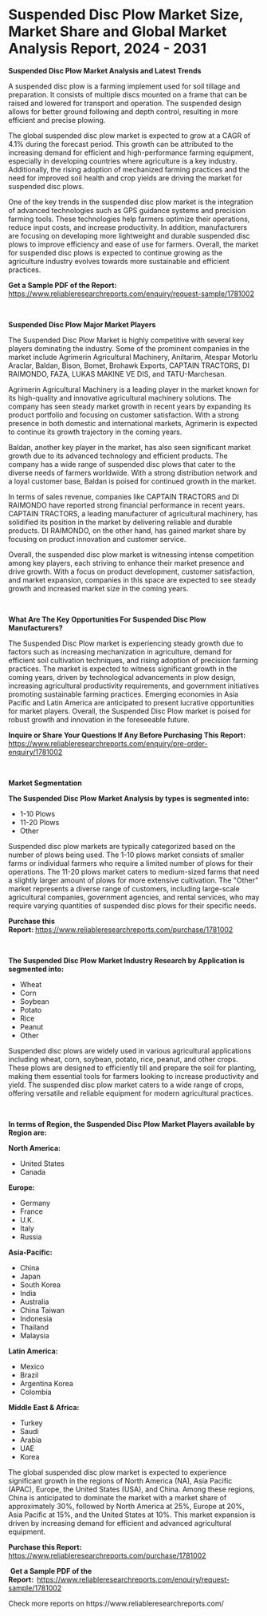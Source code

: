 <p><h1>Suspended Disc Plow Market Size, Market Share and Global Market Analysis Report, 2024 - 2031</h1></p><p><strong>Suspended Disc Plow Market Analysis and Latest Trends</strong></p>
<p><p>A suspended disc plow is a farming implement used for soil tillage and preparation. It consists of multiple discs mounted on a frame that can be raised and lowered for transport and operation. The suspended design allows for better ground following and depth control, resulting in more efficient and precise plowing.</p><p>The global suspended disc plow market is expected to grow at a CAGR of 4.1% during the forecast period. This growth can be attributed to the increasing demand for efficient and high-performance farming equipment, especially in developing countries where agriculture is a key industry. Additionally, the rising adoption of mechanized farming practices and the need for improved soil health and crop yields are driving the market for suspended disc plows.</p><p>One of the key trends in the suspended disc plow market is the integration of advanced technologies such as GPS guidance systems and precision farming tools. These technologies help farmers optimize their operations, reduce input costs, and increase productivity. In addition, manufacturers are focusing on developing more lightweight and durable suspended disc plows to improve efficiency and ease of use for farmers. Overall, the market for suspended disc plows is expected to continue growing as the agriculture industry evolves towards more sustainable and efficient practices.</p></p>
<p><strong>Get a Sample PDF of the Report:&nbsp;</strong> <a href="https://www.reliableresearchreports.com/enquiry/request-sample/1781002">https://www.reliableresearchreports.com/enquiry/request-sample/1781002</a></p>
<p>&nbsp;</p>
<p><strong>Suspended Disc Plow Major Market Players</strong></p>
<p><p>The Suspended Disc Plow Market is highly competitive with several key players dominating the industry. Some of the prominent companies in the market include Agrimerin Agricultural Machinery, Aniltarim, Atespar Motorlu Araclar, Baldan, Bison, Bomet, Brohawk Exports, CAPTAIN TRACTORS, DI RAIMONDO, FAZA, LUKAS MAKINE VE DIS, and TATU-Marchesan.</p><p>Agrimerin Agricultural Machinery is a leading player in the market known for its high-quality and innovative agricultural machinery solutions. The company has seen steady market growth in recent years by expanding its product portfolio and focusing on customer satisfaction. With a strong presence in both domestic and international markets, Agrimerin is expected to continue its growth trajectory in the coming years.</p><p>Baldan, another key player in the market, has also seen significant market growth due to its advanced technology and efficient products. The company has a wide range of suspended disc plows that cater to the diverse needs of farmers worldwide. With a strong distribution network and a loyal customer base, Baldan is poised for continued growth in the market.</p><p>In terms of sales revenue, companies like CAPTAIN TRACTORS and DI RAIMONDO have reported strong financial performance in recent years. CAPTAIN TRACTORS, a leading manufacturer of agricultural machinery, has solidified its position in the market by delivering reliable and durable products. DI RAIMONDO, on the other hand, has gained market share by focusing on product innovation and customer service.</p><p>Overall, the suspended disc plow market is witnessing intense competition among key players, each striving to enhance their market presence and drive growth. With a focus on product development, customer satisfaction, and market expansion, companies in this space are expected to see steady growth and increased market size in the coming years.</p></p>
<p>&nbsp;</p>
<p><strong>What Are The Key Opportunities For Suspended Disc Plow Manufacturers?</strong></p>
<p><p>The Suspended Disc Plow market is experiencing steady growth due to factors such as increasing mechanization in agriculture, demand for efficient soil cultivation techniques, and rising adoption of precision farming practices. The market is expected to witness significant growth in the coming years, driven by technological advancements in plow design, increasing agricultural productivity requirements, and government initiatives promoting sustainable farming practices. Emerging economies in Asia Pacific and Latin America are anticipated to present lucrative opportunities for market players. Overall, the Suspended Disc Plow market is poised for robust growth and innovation in the foreseeable future.</p></p>
<p><strong>Inquire or Share Your Questions If Any Before Purchasing This Report:</strong> <a href="https://www.reliableresearchreports.com/enquiry/pre-order-enquiry/1781002">https://www.reliableresearchreports.com/enquiry/pre-order-enquiry/1781002</a></p>
<p>&nbsp;</p>
<p><strong>Market Segmentation</strong></p>
<p><strong>The Suspended Disc Plow Market Analysis by types is segmented into:</strong></p>
<p><ul><li>1-10 Plows</li><li>11-20 Plows</li><li>Other</li></ul></p>
<p><p>Suspended disc plow markets are typically categorized based on the number of plows being used. The 1-10 plows market consists of smaller farms or individual farmers who require a limited number of plows for their operations. The 11-20 plows market caters to medium-sized farms that need a slightly larger amount of plows for more extensive cultivation. The "Other" market represents a diverse range of customers, including large-scale agricultural companies, government agencies, and rental services, who may require varying quantities of suspended disc plows for their specific needs.</p></p>
<p><strong>Purchase this Report:&nbsp;</strong><a href="https://www.reliableresearchreports.com/purchase/1781002">https://www.reliableresearchreports.com/purchase/1781002</a></p>
<p>&nbsp;</p>
<p><strong>The Suspended Disc Plow Market Industry Research by Application is segmented into:</strong></p>
<p><ul><li>Wheat</li><li>Corn</li><li>Soybean</li><li>Potato</li><li>Rice</li><li>Peanut</li><li>Other</li></ul></p>
<p><p>Suspended disc plows are widely used in various agricultural applications including wheat, corn, soybean, potato, rice, peanut, and other crops. These plows are designed to efficiently till and prepare the soil for planting, making them essential tools for farmers looking to increase productivity and yield. The suspended disc plow market caters to a wide range of crops, offering versatile and reliable equipment for modern agricultural practices.</p></p>
<p>&nbsp;</p>
<p><strong>In terms of Region, the Suspended Disc Plow Market Players available by Region are:</strong></p>
<p>
    <p> <strong> North America: </strong>
        <ul>
            <li>United States</li>
            <li>Canada</li>
        </ul>
        </p> 
    <p> <strong> Europe: </strong>
        <ul>
            <li>Germany</li>
            <li>France</li>
            <li>U.K.</li>
            <li>Italy</li>
            <li>Russia</li>
        </ul>
        </p> 
    <p> <strong> Asia-Pacific: </strong>
        <ul>
            <li>China</li>
            <li>Japan</li>
            <li>South Korea</li>
            <li>India</li>
            <li>Australia</li>
            <li>China Taiwan</li>
            <li>Indonesia</li>
            <li>Thailand</li>
            <li>Malaysia</li>
        </ul>
        </p> 
    <p> <strong> Latin America: </strong>
        <ul>
            <li>Mexico</li>
            <li>Brazil</li>
            <li>Argentina Korea</li>
            <li>Colombia</li>
        </ul>
        </p> 
    <p> <strong> Middle East & Africa: </strong>
        <ul>
            <li>Turkey</li>
            <li>Saudi</li>
            <li>Arabia</li>
            <li>UAE</li>
            <li>Korea</li>
        </ul>
    </p>
    </p>
<p><p>The global suspended disc plow market is expected to experience significant growth in the regions of North America (NA), Asia Pacific (APAC), Europe, the United States (USA), and China. Among these regions, China is anticipated to dominate the market with a market share of approximately 30%, followed by North America at 25%, Europe at 20%, Asia Pacific at 15%, and the United States at 10%. This market expansion is driven by increasing demand for efficient and advanced agricultural equipment.</p></p>
<p><strong>Purchase this Report: </strong><a href="https://www.reliableresearchreports.com/purchase/1781002">https://www.reliableresearchreports.com/purchase/1781002</a></p>
<p>&nbsp;<strong>Get a Sample PDF of the Report:&nbsp;&nbsp;</strong><a href="https://www.reliableresearchreports.com/enquiry/request-sample/1781002">https://www.reliableresearchreports.com/enquiry/request-sample/1781002</a></p>
<p><strong></strong></p>
<p>Check more reports on https://www.reliableresearchreports.com/</p>